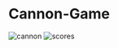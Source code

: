 # Cannon-Game

![cannon](https://user-images.githubusercontent.com/16550024/27208631-a00ad9d6-51fb-11e7-90f4-a3ab71098e80.png)
![scores](https://user-images.githubusercontent.com/16550024/27208632-a01c619c-51fb-11e7-9f4e-6c10d2d0df65.png)

